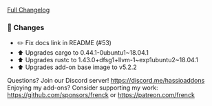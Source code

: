 [Full Changelog][changelog]

### 🔨 Changes

- ✏️ Fix docs link in README (#53)
- ⬆ Upgrades cargo to 0.44.1-0ubuntu1~18.04.1
- ⬆ Upgrades rustc to 1.43.0+dfsg1+llvm-1~exp1ubuntu2~18.04.1
- ⬆ Upgrades add-on base image to v5.2.2

[changelog]: https://github.com/hassio-addons/addon-spotify-connect/compare/v0.8.1...v0.8.2

Questions? Join our Discord server! https://discord.me/hassioaddons
Enjoying my add-ons? Consider supporting my work:
https://github.com/sponsors/frenck or https://patreon.com/frenck